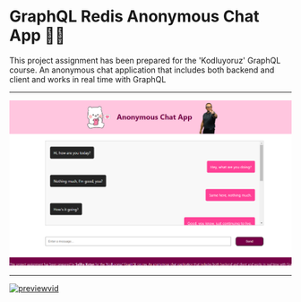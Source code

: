 # GraphQL Redis Anonymous Chat App :love_letter::gem:

This project assignment has been prepared for the 'Kodluyoruz' GraphQL course. An anonymous chat application that includes both backend and client and works in real time with GraphQL

---

![preview](prev1.png)

---

[![previewvid](https://img.youtube.com/vi/i7S5gVFddrQ/0.jpg)](https://www.youtube.com/watch?v=i7S5gVFddrQ)
